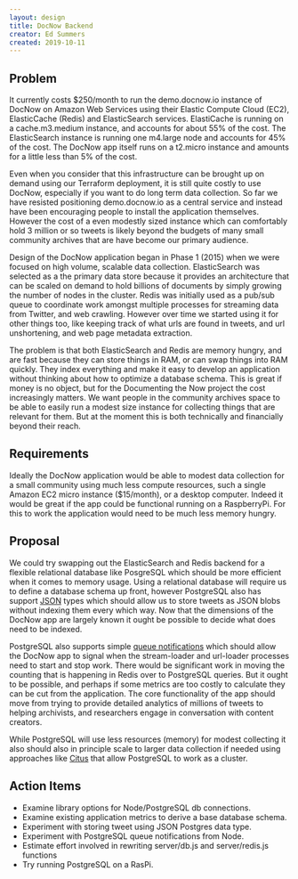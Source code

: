 ```yaml
---
layout: design
title: DocNow Backend
creator: Ed Summers
created: 2019-10-11
---
```


## Problem

It currently costs $250/month to run the demo.docnow.io instance of DocNow on
Amazon Web Services using their Elastic Compute Cloud (EC2), ElasticCache
(Redis) and ElasticSearch services. ElastiCache is running on a cache.m3.medium
instance, and accounts for about 55% of the cost. The ElasticSearch instance is
running one m4.large node and accounts for 45% of the cost. The DocNow app
itself runs on a t2.micro instance and amounts for a little less than 5% of the
cost.

Even when you consider that this infrastructure can be brought up on demand
using our Terraform deployment, it is still quite costly to use DocNow,
especially if you want to do long term data collection. So far we have resisted
positioning demo.docnow.io as a central service and instead have been
encouraging people to install the application themselves. However the cost of a
even modestly sized instance which can comfortably hold 3 million or so tweets
is likely beyond the budgets of many small community archives that are have
become our primary audience.

Design of the DocNow application began in Phase 1 (2015) when we were focused on
high volume, scalable data collection. ElasticSearch was selected as a the
primary data store because it provides an architecture that can be scaled on
demand to hold billions of documents by simply growing the number of nodes in
the cluster. Redis was initially used as a pub/sub queue to coordinate work
amongst multiple processes for streaming data from Twitter, and web crawling.
However over time we started using it for other things too, like keeping track
of what urls are found in tweets, and url unshortening, and web page metadata
extraction.

The problem is that both ElasticSearch and Redis are memory hungry, and are fast
because they can store things in RAM, or can swap things into RAM quickly. They
index everything and make it easy to develop an application without thinking
about how to optimize a database schema. This is great if money is no object,
but for the Documenting the Now project the cost increasingly matters. We want
people in the community archives space to be able to easily run a modest size
instance for collecting things that are relevant for them. But at the moment
this is both technically and financially beyond their reach.

## Requirements

Ideally the DocNow application would be able to modest data collection for a
small community using much less compute resources, such a single Amazon EC2
micro instance ($15/month), or a desktop computer. Indeed it would be great if
the app could be functional running on a RaspberryPi. For this to work the
application would need to be much less memory hungry.

## Proposal

We could try swapping out the ElasticSearch and Redis backend for a flexible
relational database like PosgreSQL which should be more efficient when it comes
to memory usage. Using a relational database will require us to define a
database schema up front, however PostgreSQL also has support [JSON] types which
should allow us to store tweets as JSON blobs without indexing them every which
way. Now that the dimensions of the DocNow app are largely known it ought be
possible to decide what does need to be indexed.

PostgreSQL also supports simple [queue notifications] which should allow the
DocNow app to signal when the stream-loader and url-loader processes need to
start and stop work. There would be significant work in moving the counting that
is happening in Redis over to PostgreSQL queries. But it ought to be possible,
and perhaps if some metrics are too costly to calculate they can be cut from the
application. The core functionality of the app should move from trying to
provide detailed analytics of millions of tweets to helping archivists, and
researchers engage in conversation with content creators.

While PostgreSQL will use less resources (memory) for modest collecting it also
should also in principle scale to larger data collection if needed using
approaches like [Citus](https://docs.citusdata.com/en/v8.3/) that allow
PostgreSQL to work as a cluster.

## Action Items

* Examine library options for Node/PostgreSQL db connections.
* Examine existing application metrics to derive a base database schema.
* Experiment with storing tweet using JSON Postgres data type.
* Experiment with PostgreSQL queue notifications from Node.
* Estimate effort involved in rewriting server/db.js and server/redis.js functions
* Try running PostgreSQL on a RasPi.

[JSON]: https://www.postgresql.org/docs/9.4/datatype-json.html
[queue notifications]: https://www.postgresql.org/docs/9.1/sql-notify.html

